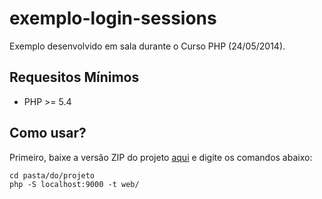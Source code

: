 exemplo-login-sessions
======================

Exemplo desenvolvido em sala durante o Curso PHP (24/05/2014).

Requesitos Mínimos
------------------

* PHP >= 5.4

Como usar?
----------

Primeiro, baixe a versão ZIP do projeto [aqui](https://github.com/jonataa/exemplo-login-sessions/archive/master.zip) e digite os comandos abaixo:
```shell
cd pasta/do/projeto
php -S localhost:9000 -t web/
```
